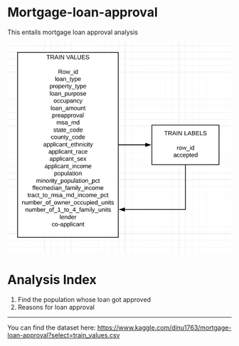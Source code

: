 # Mortgage-loan-approval
This entails mortgage loan approval analysis

![](https://github.com/akankshabakshi/mortgage-loan-approval/blob/master/mortgage-loan-analysis.png)

# Analysis Index

1. Find the population whose loan got approved
2. Reasons for loan approval

-------------------------------------------------------------------------------------------------------------
You can find the dataset here: https://www.kaggle.com/dinu1763/mortgage-loan-approval?select=train_values.csv
